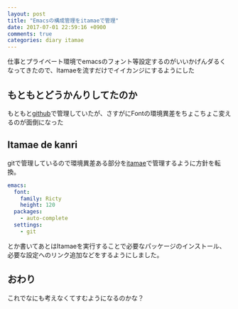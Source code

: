 ```yaml
---
layout: post
title: "Emacsの構成管理をitamaeで管理"
date: 2017-07-01 22:59:16 +0900
comments: true
categories: diary itamae
---
```


仕事とプライベート環境でemacsのフォント等設定するのがいいかげんダるくなってきたので、Itamaeを流すだけでイイカンジにするようにした

## もともとどうかんりしてたのか
もともと[github](https://github.com/katsyoshi/dot.emacs.d)で管理していたが、さすがにFontの環境異差をちょこちょこ変えるのが面倒になった

## Itamae de kanri
gitで管理しているので環境異差ある部分を[itamae](https://github.com/katsyoshi/itamae-recipes)で管理するように方針を転換。

```yaml
emacs:
  font:
    family: Ricty
    height: 120
  packages:
    - auto-complete
  settings:
    - git
```

とか書いてあとはItamaeを実行することで必要なパッケージのインストール、
必要な設定へのリンク追加などをするようにしました。

## おわり
これでなにも考えなくてすむようになるのかな？
